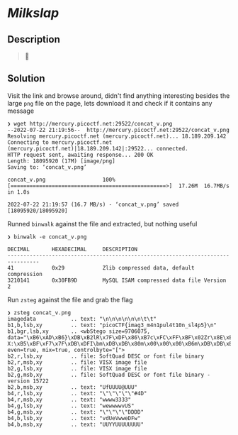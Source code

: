 # **_Milkslap_**
## Description
> 🥛

## Solution
Visit the link and browse around, didn't find anything interesting besides the large `png` file on the page, lets download it and check if it contains any message
```
❯ wget http://mercury.picoctf.net:29522/concat_v.png
--2022-07-22 21:19:56--  http://mercury.picoctf.net:29522/concat_v.png
Resolving mercury.picoctf.net (mercury.picoctf.net)... 18.189.209.142
Connecting to mercury.picoctf.net (mercury.picoctf.net)|18.189.209.142|:29522... connected.
HTTP request sent, awaiting response... 200 OK
Length: 18095920 (17M) [image/png]
Saving to: ‘concat_v.png’

concat_v.png                  100%[=================================================>]  17.26M  16.7MB/s    in 1.0s

2022-07-22 21:19:57 (16.7 MB/s) - ‘concat_v.png’ saved [18095920/18095920]
```
Runned `binwalk` against the file and extracted, but nothing useful
```console
❯ binwalk -e concat_v.png

DECIMAL       HEXADECIMAL     DESCRIPTION
--------------------------------------------------------------------------------
41            0x29            Zlib compressed data, default compression
3210141       0x30FB9D        MySQL ISAM compressed data file Version 2
```
Run `zsteg` against the file and grab the flag
```console
❯ zsteg concat_v.png
imagedata           .. text: "\n\n\n\n\n\n\t\t"
b1,b,lsb,xy         .. text: "picoCTF{imag3_m4n1pul4t10n_sl4p5}\n"
b1,bgr,lsb,xy       .. <wbStego size=9706075, data="\xB6\xAD\xB6}\xDB\xB2lR\x7F\xDF\x86\xB7c\xFC\xFF\xBF\x02Zr\x8E\xE2Z\x12\xD8q\xE5&MJ-X:\xB5\xBF\xF7\x7F\xDB\xDFI\bm\xDB\xDB\x80m\x00\x00\x00\xB6m\xDB\xDB\xB6\x00\x00\x00\xB6\xB6\x00m\xDB\x12\x12m\xDB\xDB\x00\x00\x00\x00\x00\xB6m\xDB\x00\xB6\x00\x00\x00\xDB\xB6mm\xDB\xB6\xB6\x00\x00\x00\x00\x00m\xDB", even=true, mix=true, controlbyte="[">
b2,r,lsb,xy         .. file: SoftQuad DESC or font file binary
b2,r,msb,xy         .. file: VISX image file
b2,g,lsb,xy         .. file: VISX image file
b2,g,msb,xy         .. file: SoftQuad DESC or font file binary - version 15722
b2,b,msb,xy         .. text: "UfUUUU@UUU"
b4,r,lsb,xy         .. text: "\"\"\"\"\"#4D"
b4,r,msb,xy         .. text: "wwww3333"
b4,g,lsb,xy         .. text: "wewwwwvUS"
b4,g,msb,xy         .. text: "\"\"\"\"DDDD"
b4,b,lsb,xy         .. text: "vdUeVwweDFw"
b4,b,msb,xy         .. text: "UUYYUUUUUUUU"
```